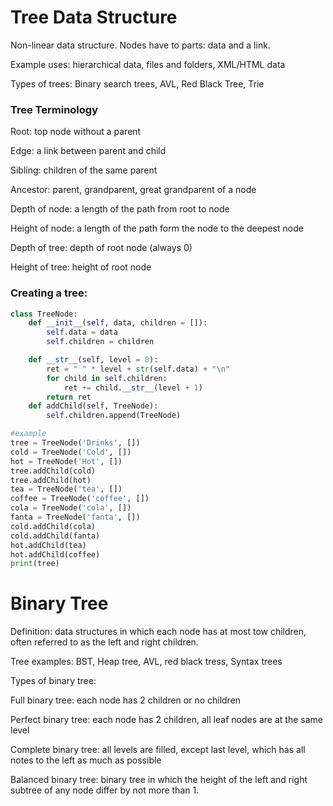 # Tree Data Structure

Non-linear data structure. Nodes have to parts: data and a link.

Example uses: hierarchical data, files and folders, XML/HTML data

Types of trees: Binary search trees, AVL, Red Black Tree, Trie

### Tree Terminology

Root: top node without a parent

Edge: a link between parent and child

Sibling: children of the same parent

Ancestor: parent, grandparent, great grandparent of a node

Depth of node: a length of the path from root to node

Height of node: a length of the path form the node to the deepest node

Depth of tree: depth of root node (always 0)

Height of tree: height of root node

### Creating a tree:

```Python
class TreeNode:
    def __init__(self, data, children = []):
        self.data = data
        self.children = children

    def __str__(self, level = 0):
        ret = " " * level + str(self.data) + "\n"
        for child in self.children:
            ret += child.__str__(level + 1)
        return ret
    def addChild(self, TreeNode):
        self.children.append(TreeNode)

#example
tree = TreeNode('Drinks', [])
cold = TreeNode('Cold', [])
hot = TreeNode('Hot', [])
tree.addChild(cold)
tree.addChild(hot)
tea = TreeNode('tea', [])
coffee = TreeNode('coffee', [])
cola = TreeNode('cola', [])
fanta = TreeNode('fanta', [])
cold.addChild(cola)
cold.addChild(fanta)
hot.addChild(tea)
hot.addChild(coffee)
print(tree)
```

# Binary Tree

Definition: data structures in which each node has at most tow children, often referred to as the left and right children.

Tree examples: BST, Heap tree, AVL, red black tress, Syntax trees

Types of binary tree:

Full binary tree: each node has 2 children or no children

Perfect binary tree: each node has 2 children, all leaf nodes are at the same level

Complete binary tree: all levels are filled, except last level, which has all notes to the left as much as possible

Balanced binary tree: binary tree in which the height of the left and right subtree of any node differ by not more than 1.

